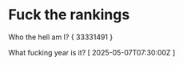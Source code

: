 # Fuck the rankings

Who the hell am I?
{ 33331491 }

What fucking year is it?
[ 2025-05-07T07:30:00Z ]
